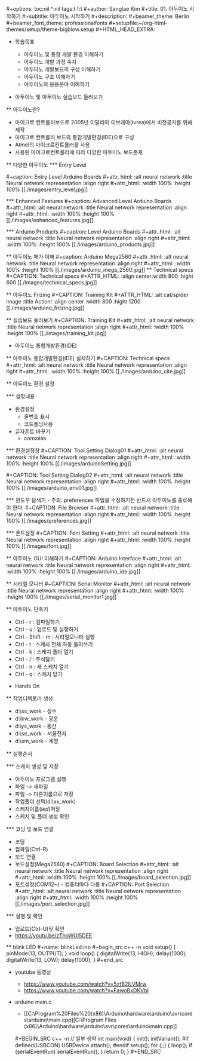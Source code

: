 #+options: toc:nil ^:nil tags:t f:t
#+author: Sanglae Kim
#+title: 01. 아두이노 시작하기
#+subtitle: 아두이노 시작하기
#+description: 
#+beamer_theme: Berlin
#+beamer_font_theme: professionalfonts
#+setupfile:~/org-html-themes/setup/theme-bigblow.setup
#+HTML_HEAD_EXTRA: <style>pre {font-size:2em; font-family: 'consolas';}</style>

* 학습목표
   - 아두이노 및 통합 개발 환경 이해하기
   - 아두이노 개발 과정 숙지
   - 아두이노 개발보드의 구성 이해하기
   - 아두이노 구조 이해하기
   - 아두이노의 응용분야 이해하기
     
* 아두이노 및 아두이노 실습보드 둘러보기
  
** 아두이노란?
   - 마이크로 컨트롤러보드로 2005년 이탈리아 이브레아(Ivrea)에서 비전공자를 위해  제작
   - 마이크로 컨트롤러 보드와 통합개발환경(IDE)으로 구성
   - Atmel의 마이크로컨트롤러를 사용
   - 사용된 마이크로컨트롤러에 따라 다양한 아두이노 보드존재
     
** 다양한 아두이노
*** Entry Level
    
#+caption: Entry Level Arduino Boards
#+attr_html: :alt neural network :title Neural network representation :align right
#+attr_html: :width 100% :height 100%
    [[./images/entry_level.jpg]]
    
*** Enhanced Features
#+caption: Advanced Level Arduino Boards
#+attr_html: :alt neural network :title Neural network representation :align right
#+attr_html: :width 100% :height 100%
    [[./images/enhanced_features.jpg]]
    
*** Arduino Products
#+caption: Level Arduino Boards
#+attr_html: :alt neural network :title Neural network representation :align right
#+attr_html: :width 100% :height 100%
    [[./images/arduino_products.jpg]]
    
    
** 아두이노 메가 이해 
#+caption: Arduino Mega2560
#+attr_html: :alt neural network :title Neural network representation :align right
#+attr_html: :width 100% :height 100%
   [[./images/arduino_mega_2560.jpg]]
** Technical specs
   #+CAPTION: Technical specs
   #+ATTR_HTML: :align center:width 800 :hight 600
   [[./images/technical_specs.jpg]]
   
   
** 아두이노 Frizing
   #+CAPTION: Training Kit
   #+ATTR_HTML: :alt cat/spider image :title Action! :align center :width 800 :hight 1200
   [[./images/arduino_fritzing.jpg]]
   
** 실습보드 둘러보기
   #+CAPTION: Training Kit
#+attr_html: :alt neural network :title Neural network representation :align right
#+attr_html: :width 100% :height 100%
   [[./images/training_kit.jpg]]
   
* 아두이노 통합개발환경(IDE)
  
** 아두이노 통합개발환경(IDE) 설치하기
   #+CAPTION: Technical specs
#+attr_html: :alt neural network :title Neural network representation :align right
#+attr_html: :width 100% :height 100%
   [[./images/arduino_cite.jpg]]
   
** 아두이노 환경 설정
   
*** 설정내용
   - 환경설정
     + 줄번호 표시
     + 코드폴딩사용
   - 글자폰트 바꾸기
     + consolas
       
*** 환경설정창
   #+CAPTION: Tool Setting Dialog01 
#+attr_html: :alt neural network :title Neural network representation :align right
#+attr_html: :width 100% :height 100%
    [[./images/arduinoSetting.jpg]]
    

   #+CAPTION: Tool Setting Dialog02 
#+attr_html: :alt neural network :title Neural network representation :align right
#+attr_html: :width 100% :height 100%
    [[./images/arduino_env01.jpg]]
    
    
*** 윈도우 탐색기
    - 주의: preferences 파일을 수정하기전 반드시 아두이노를 종료해야 한다.
   #+CAPTION: File Browser
#+attr_html: :alt neural network :title Neural network representation :align right
#+attr_html: :width 100% :height 100%
    [[./images/preferences.jpg]]
    
*** 폰트설정
   #+CAPTION: Font Setting
#+attr_html: :alt neural network :title Neural network representation :align right
#+attr_html: :width 100% :height 100%
    [[./images/font.jpg]]
    
** 아두이노 GUI 이해하기
   #+CAPTION: Arduino Interface
#+attr_html: :alt neural network :title Neural network representation :align right
#+attr_html: :width 100% :height 100%
   [[./images/arduino_ide.jpg]]
   
** 시리얼 모니터
   #+CAPTION: Serial Monitor
#+attr_html: :alt neural network :title Neural network representation :align right
#+attr_html: :width 100% :height 100%
   [[./images/serial_monitor1.jpg]]
   
** 아두이노 단축키 
   - Ctrl - r : 컴파일하기
   - Ctrl - u : 업로드 및 실행하기
   - Ctrl - Shift - m : 시리얼모니터 실행 
   - Ctrl - t : 스케치 전체 자동 들여쓰기
   - Ctrl - k : 스케치 폴더 열기
   - Ctrl - / : 주석달기
   - Ctrl - n : 새 스케치 열기
   - Ctrl - q : 스케치 닫기
     
* Hands On
  
** 작업디렉토리 생성
   - d:\ss_work - 성수
   - d:\kw_work - 광운
   - d:\ys_work - 용산
   - d:\se_work - 서울전자
   - d:\sm_work - 세명
     
** 실행순서
   
*** 스케치 생성 및 저장
   - 아두이노 프로그램 실행
   - 파일 -> 새파일
   - 파일 -> 다른이름으로 저장
   - 작업폴더 선택(d:\xx_work)
   - 스케치이름(*led*)저장
   - 스케치 및 폴더 생성 확인
     
*** 코딩 및 보드 연결
   - 코딩
   - 컴파일(Ctrl-R)
   - 보드 연결
   - 보드설정(Mega2560)
   #+CAPTION: Board Selection
#+attr_html: :alt neural network :title Neural network representation :align right
#+attr_html: :width 100% :height 100%
   [[./images/board_selection.jpg]]
   - 포트설정(COM12~) - 컴퓨터마다 다름
   #+CAPTION: Port Selection
#+attr_html: :alt neural network :title Neural network representation :align right
#+attr_html: :width 100% :height 100%
   [[./images/port_selection.jpg]]
   
*** 실행 및 확인 
   - 업로드(Ctrl-U)및 확인
   - https://youtu.be/zThoWUI5DEE
   
** blink LED 
   #+name: blinkLed.ino
   #+begin_src c++ -n 
void setup() {
  pinMode(13, OUTPUT);
}
void loop() {
  digitalWrite(13, HIGH);
  delay(1000);
  digitalWrite(13, LOW);
  delay(1000);
}
   #+end_src
   
* youtube 동영상
  - https://www.youtube.com/watch?v=5zf82lLVMrw
  - https://www.youtube.com/watch?v=FawoBxDKVbI 

* arduino main.c
  - [[C:\Program%20Files%20(x86)\Arduino\hardware\arduino\avr\cores\arduino\main.cpp][C:\Program Files (x86)\Arduino\hardware\arduino\avr\cores\arduino\main.cpp]]
    
  #+BEGIN_SRC c++ -n
// 일부 생략
    int main(void) {
      init();
      initVariant();
    #if defined(USBCON)
      USBDevice.attach();
    #endif
      setup();
      for (;;) {
        loop();
        if (serialEventRun) serialEventRun();
      }
      return 0;
    }
#+END_SRC
